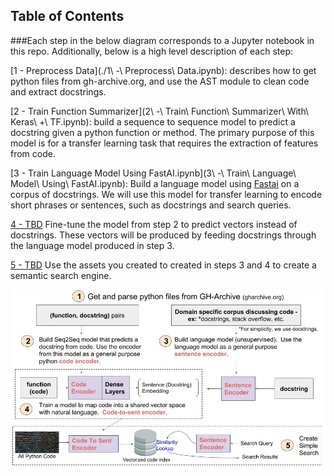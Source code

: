 ## Table of Contents

###Each step in the below diagram corresponds to a Jupyter notebook in this repo. Additionally, below is a high level description of each step:

[1 - Preprocess Data](./1\ -\ Preprocess\ Data.ipynb): describes how to get python files from gh-archive.org, and use the AST module to clean code and extract docstrings.

[2 - Train Function Summarizer](2\ -\ Train\ Function\ Summarizer\ With\ Keras\ +\ TF.ipynb): build a sequence to sequence model to predict a docstring given a python function or method. The primary purpose of this model is for a transfer learning task that requires the extraction of features from code.

[3 - Train Language Model Using FastAI.ipynb](3\ -\ Train\ Language\ Model\ Using\ FastAI.ipynb): Build a language model using [Fastai](https://github.com/fastai/fastai) on a corpus of docstrings. We will use this model for transfer learning to encode short phrases or sentences, such as docstrings and search queries.

[4 - TBD]() Fine-tune the model from step 2 to predict vectors instead of docstrings. These vectors will be produced by feeding docstrings through the language model produced in step 3. 

[5 - TBD]() Use the assets you created to created in steps 3 and 4 to create a semantic search engine.

![Alt Text](./diagram/Diagram.jpg)
